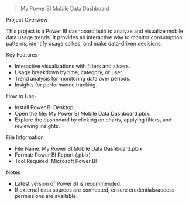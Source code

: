 >My Power BI Mobile Data Dashboard

Project Overview-

This project is a Power BI dashboard built to analyze and visualize mobile data usage trends. It provides an interactive way to monitor consumption patterns, identify usage spikes, and make data-driven decisions.

Key Features-

- Interactive visualizations with filters and slicers.
- Usage breakdown by time, category, or user.
- Trend analysis for monitoring data over periods.
- Insights for performance tracking.

How to Use-

- Install Power BI Desktop
- Open the file: My Power BI Mobile Data Dashboard.pbix.
- Explore the dashboard by clicking on charts, applying filters, and reviewing insights.

File Information

- File Name: My Power BI Mobile Data Dashboard.pbix
- Format: Power BI Report (.pbix)
- Tool Required: Microsoft Power BI

Notes

- Latest version of Power BI is recommended.
- If external data sources are connected, ensure credentials/access permissions are available.
